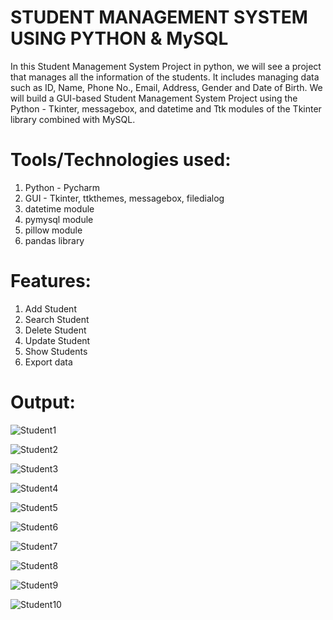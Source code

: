 # STUDENT MANAGEMENT SYSTEM USING PYTHON & MySQL
  In this Student Management System Project in python, we will see a project that manages all the information of the students.  It includes managing data such as ID, Name, Phone No., Email, Address, Gender and Date of Birth.  We will build a GUI-based Student Management System Project using the Python - Tkinter, messagebox, and datetime and Ttk modules of the Tkinter library combined with MySQL. 

# Tools/Technologies used:
1. Python - Pycharm
2. GUI - Tkinter, ttkthemes, messagebox, filedialog
3. datetime module
4. pymysql module
5. pillow module
6. pandas library

# Features:
1. Add Student
2. Search Student
3. Delete Student
4. Update Student
5. Show Students
6. Export data

# 

# Output:
![Student1](https://github.com/Navina-Murugadas/Student_Management_System_Python-MySQL/assets/72821323/835f0a55-a079-4409-aef8-0f3c5ec63146)

![Student2](https://github.com/Navina-Murugadas/Student_Management_System_Python-MySQL/assets/72821323/4717ffe6-8409-44c5-b764-87701a29f5c3)

![Student3](https://github.com/Navina-Murugadas/Student_Management_System_Python-MySQL/assets/72821323/6ecd09e8-e9c1-46b4-9802-e81bc1ce84e0)

![Student4](https://github.com/Navina-Murugadas/Student_Management_System_Python-MySQL/assets/72821323/0c6e4b74-06cb-4362-83b1-6bd2f1985829)

![Student5](https://github.com/Navina-Murugadas/Student_Management_System_Python-MySQL/assets/72821323/9b7ef3f0-573d-4962-bb40-dcbbed4d9afc)

![Student6](https://github.com/Navina-Murugadas/Student_Management_System_Python-MySQL/assets/72821323/153d1295-8631-464f-b315-ced9f07ce550)

![Student7](https://github.com/Navina-Murugadas/Student_Management_System_Python-MySQL/assets/72821323/632938a8-ed7c-4d98-961d-1191ec6b1cfb)

![Student8](https://github.com/Navina-Murugadas/Student_Management_System_Python-MySQL/assets/72821323/1b20a7cd-3665-4e8c-b891-71e6b4496383)

![Student9](https://github.com/Navina-Murugadas/Student_Management_System_Python-MySQL/assets/72821323/a3ad3543-c4fa-48fd-b940-b98f467d2277)

![Student10](https://github.com/Navina-Murugadas/Student_Management_System_Python-MySQL/assets/72821323/606e6b6d-ca69-4474-b02c-6f20a0c6dd1f)
